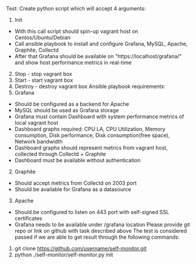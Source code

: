 
Test:
Create python script which will accept 4 arguments:
1) Init
 - With this call script should spin-up vagrant host on Centos/Ubuntu/Debian
 - Call ansible playbook to install and configure Grafana, MySQL, Apache, Graphite, Collectd
 - After that Grafana should be available on "https://localhost/grafana/" and show host performance metrics in real-time
2) Stop - stop vagrant box
3) Start - start vagrant box
4) Destroy - destroy vagrant box
Ansible playbook requirements:
1) Grafana
 - Should be configured as a backend for Apache
 - MySQL should be used as Grafana storage
 - Grafana must contain Dashboard with system performance metrics of local vagrant host
 - Dashboard graphs required: CPU LA, CPU Utilization, Memory consumption, Disk performance, Disk consumption(free space), Network bandwidth
 - Dashboard graphs should represent metrics from vagrant host, collected through Collectd + Graphite
 - Dashboard must be available without authentication
2) Graphite
 - Should accept metrics from Collectd on 2003 port
 - Should be available for Grafana as a datasource
3) Apache
 - Should be configured to listen on 443 port with self-signed SSL certificates
 - Grafana needs to be available under /grafana location
Please provide git repo or link on github with task described above
The test is considered passed if we are able to get result through the following commands:
1) git clone https://github.com/username/self-monitor.git
2) python ./self-monitor/self-monitor.py init
